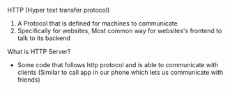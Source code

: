 HTTP (Hyper text transfer protocol)
1) A Protocol that is defined for machines to communicate
2) Specifically for websites, Most common way for websites's frontend to talk to its backend

What is HTTP Server?
- Some code that follows http protocol and is able to communicate with clients (Similar to call app in our phone which lets us communicate with friends)
